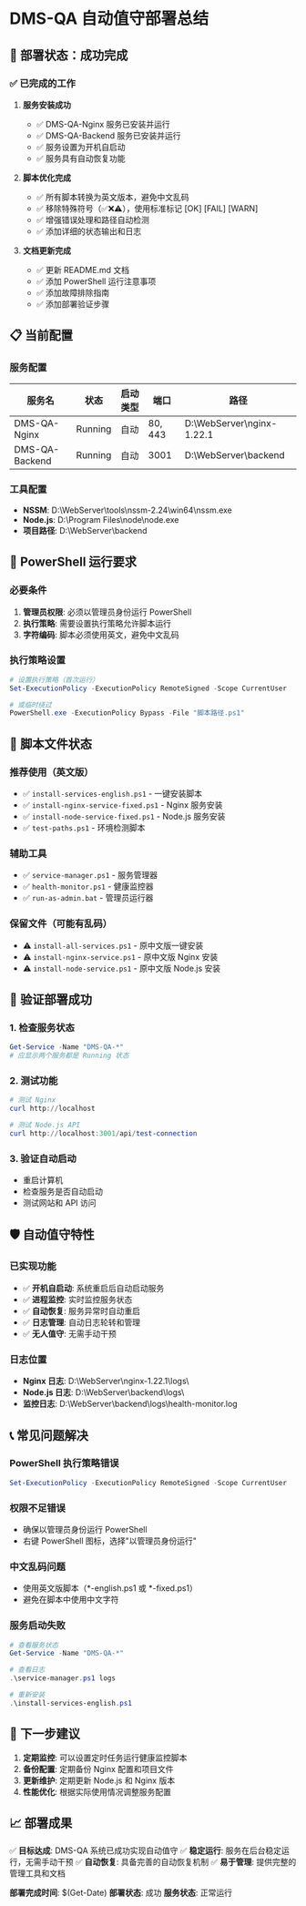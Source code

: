 # DMS-QA 自动值守部署总结

## 🎉 部署状态：成功完成

### ✅ 已完成的工作

1. **服务安装成功**
   - ✅ DMS-QA-Nginx 服务已安装并运行
   - ✅ DMS-QA-Backend 服务已安装并运行
   - ✅ 服务设置为开机自启动
   - ✅ 服务具有自动恢复功能

2. **脚本优化完成**
   - ✅ 所有脚本转换为英文版本，避免中文乱码
   - ✅ 移除特殊符号（✅❌⚠️），使用标准标记 [OK] [FAIL] [WARN]
   - ✅ 增强错误处理和路径自动检测
   - ✅ 添加详细的状态输出和日志

3. **文档更新完成**
   - ✅ 更新 README.md 文档
   - ✅ 添加 PowerShell 运行注意事项
   - ✅ 添加故障排除指南
   - ✅ 添加部署验证步骤

## 📋 当前配置

### 服务配置
| 服务名 | 状态 | 启动类型 | 端口 | 路径 |
|--------|------|----------|------|------|
| DMS-QA-Nginx | Running | 自动 | 80, 443 | D:\WebServer\nginx-1.22.1 |
| DMS-QA-Backend | Running | 自动 | 3001 | D:\WebServer\backend |

### 工具配置
- **NSSM**: D:\WebServer\tools\nssm-2.24\win64\nssm.exe
- **Node.js**: D:\Program Files\node\node.exe
- **项目路径**: D:\WebServer\backend

## 🔧 PowerShell 运行要求

### 必要条件
1. **管理员权限**: 必须以管理员身份运行 PowerShell
2. **执行策略**: 需要设置执行策略允许脚本运行
3. **字符编码**: 脚本必须使用英文，避免中文乱码

### 执行策略设置
```powershell
# 设置执行策略（首次运行）
Set-ExecutionPolicy -ExecutionPolicy RemoteSigned -Scope CurrentUser

# 或临时绕过
PowerShell.exe -ExecutionPolicy Bypass -File "脚本路径.ps1"
```

## 📁 脚本文件状态

### 推荐使用（英文版）
- ✅ `install-services-english.ps1` - 一键安装脚本
- ✅ `install-nginx-service-fixed.ps1` - Nginx 服务安装
- ✅ `install-node-service-fixed.ps1` - Node.js 服务安装
- ✅ `test-paths.ps1` - 环境检测脚本

### 辅助工具
- ✅ `service-manager.ps1` - 服务管理器
- ✅ `health-monitor.ps1` - 健康监控器
- ✅ `run-as-admin.bat` - 管理员运行器

### 保留文件（可能有乱码）
- ⚠️ `install-all-services.ps1` - 原中文版一键安装
- ⚠️ `install-nginx-service.ps1` - 原中文版 Nginx 安装
- ⚠️ `install-node-service.ps1` - 原中文版 Node.js 安装

## 🚀 验证部署成功

### 1. 检查服务状态
```powershell
Get-Service -Name "DMS-QA-*"
# 应显示两个服务都是 Running 状态
```

### 2. 测试功能
```powershell
# 测试 Nginx
curl http://localhost

# 测试 Node.js API
curl http://localhost:3001/api/test-connection
```

### 3. 验证自动启动
- 重启计算机
- 检查服务是否自动启动
- 测试网站和 API 访问

## 🛡️ 自动值守特性

### 已实现功能
- ✅ **开机自启动**: 系统重启后自动启动服务
- ✅ **进程监控**: 实时监控服务状态
- ✅ **自动恢复**: 服务异常时自动重启
- ✅ **日志管理**: 自动日志轮转和管理
- ✅ **无人值守**: 无需手动干预

### 日志位置
- **Nginx 日志**: D:\WebServer\nginx-1.22.1\logs\
- **Node.js 日志**: D:\WebServer\backend\logs\
- **监控日志**: D:\WebServer\backend\logs\health-monitor.log

## 📞 常见问题解决

### PowerShell 执行策略错误
```powershell
Set-ExecutionPolicy -ExecutionPolicy RemoteSigned -Scope CurrentUser
```

### 权限不足错误
- 确保以管理员身份运行 PowerShell
- 右键 PowerShell 图标，选择"以管理员身份运行"

### 中文乱码问题
- 使用英文版脚本（*-english.ps1 或 *-fixed.ps1）
- 避免在脚本中使用中文字符

### 服务启动失败
```powershell
# 查看服务状态
Get-Service -Name "DMS-QA-*"

# 查看日志
.\service-manager.ps1 logs

# 重新安装
.\install-services-english.ps1
```

## 🎯 下一步建议

1. **定期监控**: 可以设置定时任务运行健康监控脚本
2. **备份配置**: 定期备份 Nginx 配置和项目文件
3. **更新维护**: 定期更新 Node.js 和 Nginx 版本
4. **性能优化**: 根据实际使用情况调整服务配置

## 📈 部署成果

✅ **目标达成**: DMS-QA 系统已成功实现自动值守
✅ **稳定运行**: 服务在后台稳定运行，无需手动干预
✅ **自动恢复**: 具备完善的自动恢复机制
✅ **易于管理**: 提供完整的管理工具和文档

**部署完成时间**: $(Get-Date)
**部署状态**: 成功
**服务状态**: 正常运行
